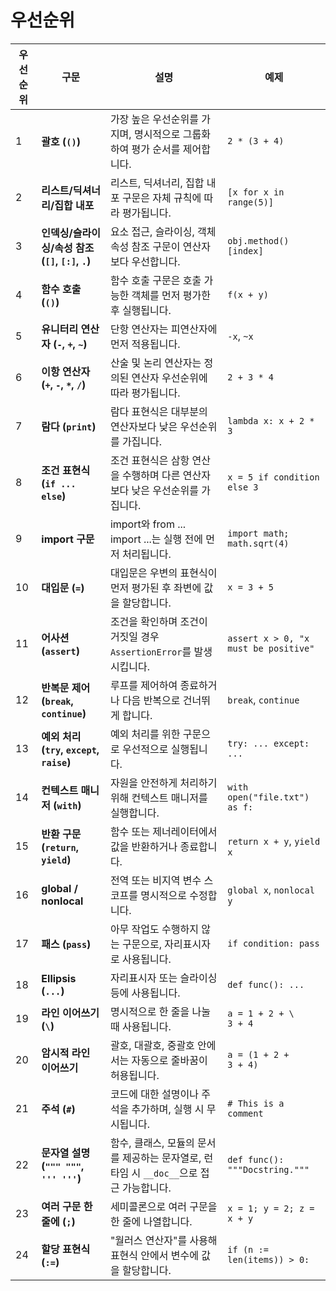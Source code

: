 # 우선순위

| **우선순위** | **구문**                                         | **설명**                                                                                | **예제**                             |
| ------------ | ------------------------------------------------ | --------------------------------------------------------------------------------------- | ------------------------------------ |
| 1            | **괄호 (`()`)**                                  | 가장 높은 우선순위를 가지며, 명시적으로 그룹화하여 평가 순서를 제어합니다.              | `2 * (3 + 4)`                        |
| 2            | **리스트/딕셔너리/집합 내포**                    | 리스트, 딕셔너리, 집합 내포 구문은 자체 규칙에 따라 평가됩니다.                         | `[x for x in range(5)]`              |
| 3            | **인덱싱/슬라이싱/속성 참조 (`[]`, `[:]`, `.`)** | 요소 접근, 슬라이싱, 객체 속성 참조 구문이 연산자보다 우선합니다.                       | `obj.method()[index]`                |
| 4            | **함수 호출 (`()`)**                             | 함수 호출 구문은 호출 가능한 객체를 먼저 평가한 후 실행됩니다.                          | `f(x + y)`                           |
| 5            | **유니터리 연산자 (`-`, `+`, `~`)**              | 단항 연산자는 피연산자에 먼저 적용됩니다.                                               | `-x`, `~x`                           |
| 6            | **이항 연산자 (`+`, `-`, `*`, `/`)**             | 산술 및 논리 연산자는 정의된 연산자 우선순위에 따라 평가됩니다.                         | `2 + 3 * 4`                          |
| 7            | **람다 (`print`)**                               | 람다 표현식은 대부분의 연산자보다 낮은 우선순위를 가집니다.                             | `lambda x: x + 2 * 3`                |
| 8            | **조건 표현식 (`if ... else`)**                  | 조건 표현식은 삼항 연산을 수행하며 다른 연산자보다 낮은 우선순위를 가집니다.            | `x = 5 if condition else 3`          |
| 9            | **import 구문**                                  | import와 from ... import ...는 실행 전에 먼저 처리됩니다.                               | `import math; math.sqrt(4)`          |
| 10           | **대입문 (`=`)**                                 | 대입문은 우변의 표현식이 먼저 평가된 후 좌변에 값을 할당합니다.                         | `x = 3 + 5`                          |
| 11           | **어사션 (`assert`)**                            | 조건을 확인하며 조건이 거짓일 경우 `AssertionError`를 발생시킵니다.                     | `assert x > 0, "x must be positive"` |
| 12           | **반복문 제어 (`break`, `continue`)**            | 루프를 제어하여 종료하거나 다음 반복으로 건너뛰게 합니다.                               | `break`, `continue`                  |
| 13           | **예외 처리 (`try`, `except`, `raise`)**         | 예외 처리를 위한 구문으로 우선적으로 실행됩니다.                                        | `try: ... except: ...`               |
| 14           | **컨텍스트 매니저 (`with`)**                     | 자원을 안전하게 처리하기 위해 컨텍스트 매니저를 실행합니다.                             | `with open("file.txt") as f:`        |
| 15           | **반환 구문 (`return`, `yield`)**                | 함수 또는 제너레이터에서 값을 반환하거나 종료합니다.                                    | `return x + y`, `yield x`            |
| 16           | **global / nonlocal**                            | 전역 또는 비지역 변수 스코프를 명시적으로 수정합니다.                                   | `global x`, `nonlocal y`             |
| 17           | **패스 (`pass`)**                                | 아무 작업도 수행하지 않는 구문으로, 자리표시자로 사용됩니다.                            | `if condition: pass`                 |
| 18           | **Ellipsis (`...`)**                             | 자리표시자 또는 슬라이싱 등에 사용됩니다.                                               | `def func(): ...`                    |
| 19           | **라인 이어쓰기 (`\`)**                          | 명시적으로 한 줄을 나눌 때 사용됩니다.                                                  | `a = 1 + 2 + \` <br> `3 + 4`         |
| 20           | **암시적 라인 이어쓰기**                         | 괄호, 대괄호, 중괄호 안에서는 자동으로 줄바꿈이 허용됩니다.                             | `a = (1 + 2 +` <br> `3 + 4)`         |
| 21           | **주석 (`#`)**                                   | 코드에 대한 설명이나 주석을 추가하며, 실행 시 무시됩니다.                               | `# This is a comment`                |
| 22           | **문자열 설명 (`""" """`, `''' '''`)**           | 함수, 클래스, 모듈의 문서를 제공하는 문자열로, 런타임 시 `__doc__`으로 접근 가능합니다. | `def func(): """Docstring."""`       |
| 23           | **여러 구문 한 줄에 (`;`)**                      | 세미콜론으로 여러 구문을 한 줄에 나열합니다.                                            | `x = 1; y = 2; z = x + y`            |
| 24           | **할당 표현식 (`:=`)**                           | "월러스 연산자"를 사용해 표현식 안에서 변수에 값을 할당합니다.                          | `if (n := len(items)) > 0:`          |
